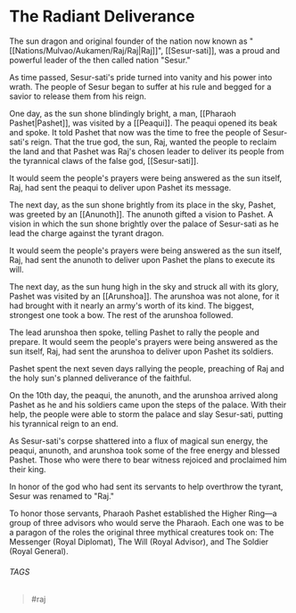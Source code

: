 # The Radiant Deliverance

The sun dragon and original founder of the nation now known as "[[Nations/Mulvao/Aukamen/Raj/Raj|Raj]]", [[Sesur-sati]], was a proud and powerful leader of the then called nation "Sesur."

As time passed, Sesur-sati's pride turned into vanity and his power into wrath. The people of Sesur began to suffer at his rule and begged for a savior to release them from his reign.

One day, as the sun shone blindingly bright, a man, [[Pharaoh Pashet|Pashet]], was visited by a [[Peaqui]]. The peaqui opened its beak and spoke. It told Pashet that now was the time to free the people of Sesur-sati's reign. That the true god, the sun, Raj, wanted the people to reclaim the land and that Pashet was Raj's chosen leader to deliver its people from the tyrannical claws of the false god, [[Sesur-sati]].  

It would seem the people's prayers were being answered as the sun itself, Raj, had sent the peaqui to deliver upon Pashet its message.

The next day, as the sun shone brightly from its place in the sky, Pashet, was greeted by an [[Anunoth]]. The anunoth gifted a vision to Pashet. A vision in which the sun shone brightly over the palace of Sesur-sati as he lead the charge against the tyrant dragon. 

It would seem the people's prayers were being answered as the sun itself, Raj, had sent the anunoth to deliver upon Pashet the plans to execute its will.

The next day, as the sun hung high in the sky and struck all with its glory, Pashet was visited by an [[Arunshoa]]. The arunshoa was not alone, for it had brought with it nearly an army's worth of its kind. The biggest, strongest one took a bow. The rest of the arunshoa followed. 

The lead arunshoa then spoke, telling Pashet to rally the people and prepare. It would seem the people's prayers were being answered as the sun itself, Raj, had sent the arunshoa to deliver upon Pashet its soldiers.

Pashet spent the next seven days rallying the people, preaching of Raj and the holy sun's planned deliverance of the faithful.

On the 10th day, the peaqui, the anunoth, and the arunshoa arrived along Pashet as he and his soldiers came upon the steps of the palace. With their help, the people were able to storm the palace and slay Sesur-sati, putting his tyrannical reign to an end.

As Sesur-sati's corpse shattered into a flux of magical sun energy, the peaqui, anunoth, and arunshoa took some of the free energy and blessed Pashet. Those who were there to bear witness rejoiced and proclaimed him their king.

In honor of the god who had sent its servants to help overthrow the tyrant, Sesur was renamed to "Raj."

To honor those servants, Pharaoh Pashet established the Higher Ring—a group of three advisors who would serve the Pharaoh. Each one was to be a paragon of the roles the original three mythical creatures took on: The Messenger (Royal Diplomat), The Will (Royal Advisor), and The Soldier (Royal General).
###### TAGS
>#raj